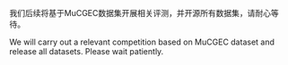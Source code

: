 我们后续将基于MuCGEC数据集开展相关评测，并开源所有数据集，请耐心等待。

We will carry out a relevant competition based on MuCGEC dataset and release all datasets. Please wait patiently.
